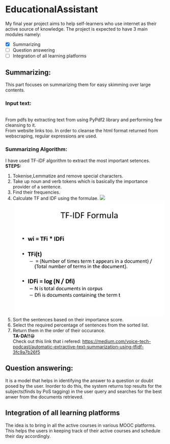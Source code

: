# EducationalAssistant
My final year project aims to help self-learners who use internet as their active source of knowledge. The project is expected to have 3 main modules namely:
- [x] Summarizing
- [ ] Question answering
- [ ] Integration of all learning platforms

## Summarizing:
This part focuses on summarizing them for easy skimming over large contents.
### Input text:
<br>From pdfs by extracting text from using PyPdf2 library and performing few cleansing to it.
<br>From website links too. In order to cleanse the html format returned from webscraping, regular expressions are used.
### Summarizing Algorithm:
I have used TF-iDF algorithm to extract the most important setences.
<br>**STEPS:**
1. Tokenise,Lemmatize and remove special characters.
2. Take up noun and verb tokens which is basically the importance provider of a sentence.
3. Find their frequencies.
4. Calculate TF and IDF using the formulae.
![](/tfidf.png)
![](https://github.com/AthiraKarthe/EducationAssistant/blob/master/tfidf.jpg)
5. Sort the sentences based on their importance score.
6. Select the required percentage  of sentences from the sorted list.
7. Return them in the order of their occurance.
<br>                                                   **TA-DA!!**:grin:
<br> Check out this link that i refered: https://medium.com/voice-tech-podcast/automatic-extractive-text-summarization-using-tfidf-3fc9a7b26f5
## Question answering:
It is a model that helps in identifying the answer to a question or doubt posed by the user. Inorder to do this, the system returns top results for the subjects(finds by PoS tagging) in the user query and searches for the best anwer from the documents retrieved. 
## Integration of all learning platforms
The idea is to bring in all the active courses in various MOOC platforms. This helps the users in keeping track of their active courses and schedule their day accordingly.
